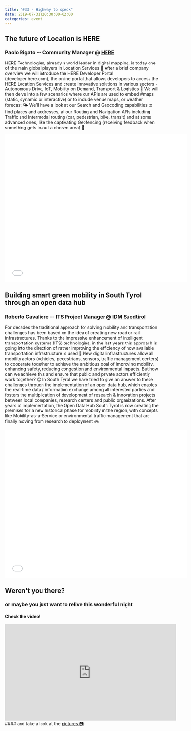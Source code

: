 ```yaml
---
title: "#33 - Highway to speck"
date: 2019-07-31T20:30:00+02:00
categories: event
---
```


## The future of Location is HERE

### Paolo Rigato -- Community Manager @ [HERE](//www.here.com/)

HERE Technologies, already a world leader in digital mapping, is today one of the main global players in Location Services 📍 After a brief company overview we will introduce the HERE Developer Portal (developer.here.com), the online portal that allows developers to access the HERE Location Services and create innovative solutions in various sectors - Autonomous Drive, IoT, Mobility on Demand, Transport & Logistics 🚎 We will then delve into a few scenarios where our APIs are used to embed #maps (static, dynamic or interactive) or to include venue maps, or weather forecast 🌤 We’ll have a look at our Search and Geocoding capabilities to find places and addresses, at our Routing and Navigation APIs including Traffic and Intermodal routing (car, pedestrian, bike, transit) and at some advanced ones, like the captivating Geofencing (receiving feedback when something gets in/out a chosen area) 🚏

<iframe src="//www.slideshare.net/slideshow/embed_code/key/V6QUrY7zGyxL4" width="595" height="485" frameborder="0" marginwidth="0" marginheight="0" scrolling="no" allowfullscreen> </iframe>

## Building smart green mobility in South Tyrol through an open data hub

### Roberto Cavaliere -- ITS Project Manager @ [IDM Suedtirol](//www.idm-suedtirol.com/en/home.html)

For decades the traditional approach for solving mobility and transportation challenges has been based on the idea of creating new road or rail infrastructures. Thanks to the impressive enhancement of intelligent transportation systems (ITS) technologies, in the last years this approach is going into the direction of rather improving the efficiency of how available transportation infrastructure is used 🚌 New digital infrastructures allow all mobility actors (vehicles, pedestrians, sensors, traffic management centers) to cooperate together to achieve the ambitious goal of improving mobility, enhancing safety, reducing congestion and environmental impacts. But how can we achieve this and ensure that public and private actors efficiently work together? 😊 In South Tyrol we have tried to give an answer to these challenges through the implementation of an open data hub, which enables the real-time data / information exchange among all interested parties and fosters the multiplication of development of research & innovation projects between local companies, research centers and public organizations. After years of implementation, the Open Data Hub South Tyrol is now creating the premises for a new historical phase for mobility in the region, with concepts like Mobility-as-a-Service or environmental traffic management that are finally moving from research to deployment 🚲

<iframe src="//www.slideshare.net/slideshow/embed_code/key/9fZdRuRtgz0OS3" width="595" height="485" frameborder="0" marginwidth="0" marginheight="0" scrolling="no" allowfullscreen> </iframe>

## Weren't you there?

### or maybe you just want to relive this wonderful night

<section class="fb-links">

#### Check the video!

<iframe width="560" height="315" src="https://www.youtube.com/embed/xf3dBc_XUic?start=1027" frameborder="0" allow="accelerometer; autoplay; clipboard-write; encrypted-media; gyroscope; picture-in-picture" allowfullscreen></iframe>
#### and take a look at the <a id="fb_photo_album" class="btn-facebook" target="_blank" href="//www.facebook.com/pg/speckandtech/photos/?tab=album&album_id=1212680662263220">pictures &#128247;</a>
</section>
